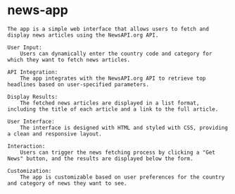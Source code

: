 # news-app

    The app is a simple web interface that allows users to fetch and display news articles using the NewsAPI.org API.

    User Input:
        Users can dynamically enter the country code and category for which they want to fetch news articles.

    API Integration:
        The app integrates with the NewsAPI.org API to retrieve top headlines based on user-specified parameters.

    Display Results:
        The fetched news articles are displayed in a list format, including the title of each article and a link to the full article.

    User Interface:
        The interface is designed with HTML and styled with CSS, providing a clean and responsive layout.

    Interaction:
        Users can trigger the news fetching process by clicking a "Get News" button, and the results are displayed below the form.

    Customization:
        The app is customizable based on user preferences for the country and category of news they want to see.
   
 
